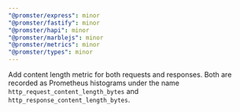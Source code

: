 ```yaml
---
"@promster/express": minor
"@promster/fastify": minor
"@promster/hapi": minor
"@promster/marblejs": minor
"@promster/metrics": minor
"@promster/types": minor
---
```


Add content length metric for both requests and responses. Both are recorded as Prometheus histograms under the name `http_request_content_length_bytes`
and `http_response_content_length_bytes`.
